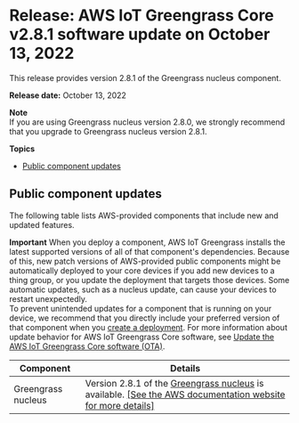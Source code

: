 # Release: AWS IoT Greengrass Core v2\.8\.1 software update on October 13, 2022<a name="greengrass-release-2022-10-13"></a>

This release provides version 2\.8\.1 of the Greengrass nucleus component\.

**Release date:** October 13, 2022

**Note**  
If you are using Greengrass nucleus version 2\.8\.0, we strongly recommend that you upgrade to Greengrass nucleus version 2\.8\.1\.

**Topics**
+ [Public component updates](#greengrass-2022-10-13-components)

## Public component updates<a name="greengrass-2022-10-13-components"></a>

The following table lists AWS\-provided components that include new and updated features\.

**Important**  <a name="component-patch-update-note"></a>
<a name="component-patch-update"></a>When you deploy a component, AWS IoT Greengrass installs the latest supported versions of all of that component's dependencies\. Because of this, new patch versions of AWS\-provided public components might be automatically deployed to your core devices if you add new devices to a thing group, or you update the deployment that targets those devices\. Some automatic updates, such as a nucleus update, can cause your devices to restart unexpectedly\.   
<a name="component-version-pinning"></a>To prevent unintended updates for a component that is running on your device, we recommend that you directly include your preferred version of that component when you [create a deployment](create-deployments.md)\. For more information about update behavior for AWS IoT Greengrass Core software, see [Update the AWS IoT Greengrass Core software \(OTA\)](update-greengrass-core-v2.md)\.


| **Component** | **Details** | 
| --- | --- | 
| Greengrass nucleus |  Version 2\.8\.1 of the [Greengrass nucleus](greengrass-nucleus-component.md) is available\. <a name="changelog-nucleus-2.8.1"></a>[\[See the AWS documentation website for more details\]](http://docs.aws.amazon.com/greengrass/v2/developerguide/greengrass-release-2022-10-13.html)  | 